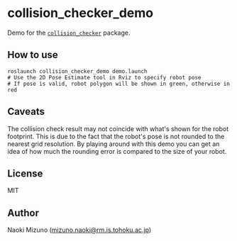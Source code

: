 # collision_checker_demo

Demo for the
[`collision_checker`](https://github.com/naoki-mizuno/collision_checker)
package.

## How to use

```
roslaunch collision_checker_demo demo.launch
# Use the 2D Pose Estimate tool in Rviz to specify robot pose
# If pose is valid, robot polygon will be shown in green, otherwise in red
```

## Caveats

The collision check result may not coincide with what's shown for the robot
footprint. This is due to the fact that the robot's pose is not rounded to the
nearest grid resolution. By playing around with this demo you can get an idea
of how much the rounding error is compared to the size of your robot.

## License

MIT


## Author

Naoki Mizuno (mizuno.naoki@rm.is.tohoku.ac.jp)
